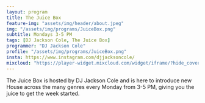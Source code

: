 ```yaml
---
layout: program
title: The Juice Box
feature-img: "assets/img/header/about.jpeg"
img: "/assets/img/programs/JuiceBox.png"
subtitle: Mondays 3-5 PM
tags: [DJ Jackson Cole, The Juice Box]
programmer: "DJ Jackson Cole"
profile: "/assets/img/programs/JuiceBox.png"
insta: https://www.instagram.com/djjacksoncole/
mixcloud: "https://player-widget.mixcloud.com/widget/iframe/?hide_cover=1&feed=%2Ftropicofm%2Fplaylists%2Fthe-juice-box%2F"
---
```


The Juice Box is hosted by DJ Jackson Cole and is here to introduce new House across the many genres every Monday from 3-5 PM, giving you the juice to get the week started.
